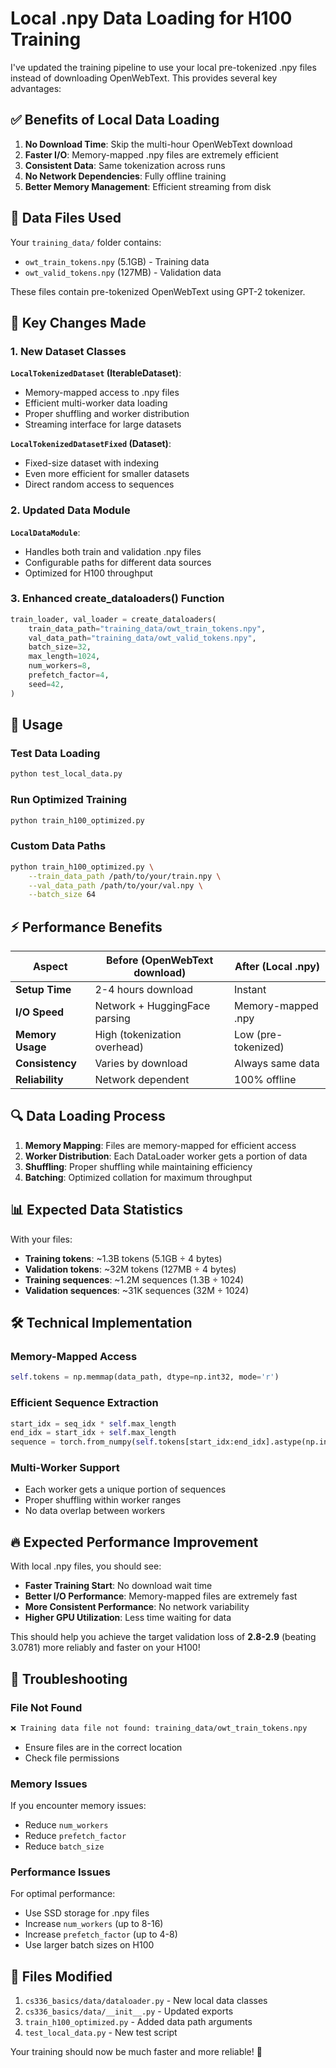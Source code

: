 # Local .npy Data Loading for H100 Training

I've updated the training pipeline to use your local pre-tokenized .npy files instead of downloading OpenWebText. This provides several key advantages:

## ✅ **Benefits of Local Data Loading**

1. **No Download Time**: Skip the multi-hour OpenWebText download
2. **Faster I/O**: Memory-mapped .npy files are extremely efficient
3. **Consistent Data**: Same tokenization across runs
4. **No Network Dependencies**: Fully offline training
5. **Better Memory Management**: Efficient streaming from disk

## 📁 **Data Files Used**

Your `training_data/` folder contains:
- `owt_train_tokens.npy` (5.1GB) - Training data
- `owt_valid_tokens.npy` (127MB) - Validation data

These files contain pre-tokenized OpenWebText using GPT-2 tokenizer.

## 🔧 **Key Changes Made**

### 1. **New Dataset Classes**

**`LocalTokenizedDataset` (IterableDataset)**:
- Memory-mapped access to .npy files
- Efficient multi-worker data loading
- Proper shuffling and worker distribution
- Streaming interface for large datasets

**`LocalTokenizedDatasetFixed` (Dataset)**:
- Fixed-size dataset with indexing
- Even more efficient for smaller datasets
- Direct random access to sequences

### 2. **Updated Data Module**

**`LocalDataModule`**:
- Handles both train and validation .npy files
- Configurable paths for different data sources
- Optimized for H100 throughput

### 3. **Enhanced create_dataloaders() Function**

```python
train_loader, val_loader = create_dataloaders(
    train_data_path="training_data/owt_train_tokens.npy",
    val_data_path="training_data/owt_valid_tokens.npy",
    batch_size=32,
    max_length=1024,
    num_workers=8,
    prefetch_factor=4,
    seed=42,
)
```

## 🚀 **Usage**

### **Test Data Loading**
```bash
python test_local_data.py
```

### **Run Optimized Training**
```bash
python train_h100_optimized.py
```

### **Custom Data Paths**
```bash
python train_h100_optimized.py \
    --train_data_path /path/to/your/train.npy \
    --val_data_path /path/to/your/val.npy \
    --batch_size 64
```

## ⚡ **Performance Benefits**

| Aspect | Before (OpenWebText download) | After (Local .npy) |
|--------|-------------------------------|---------------------|
| **Setup Time** | 2-4 hours download | Instant |
| **I/O Speed** | Network + HuggingFace parsing | Memory-mapped .npy |
| **Memory Usage** | High (tokenization overhead) | Low (pre-tokenized) |
| **Consistency** | Varies by download | Always same data |
| **Reliability** | Network dependent | 100% offline |

## 🔍 **Data Loading Process**

1. **Memory Mapping**: Files are memory-mapped for efficient access
2. **Worker Distribution**: Each DataLoader worker gets a portion of data
3. **Shuffling**: Proper shuffling while maintaining efficiency
4. **Batching**: Optimized collation for maximum throughput

## 📊 **Expected Data Statistics**

With your files:
- **Training tokens**: ~1.3B tokens (5.1GB ÷ 4 bytes)
- **Validation tokens**: ~32M tokens (127MB ÷ 4 bytes)
- **Training sequences**: ~1.2M sequences (1.3B ÷ 1024)
- **Validation sequences**: ~31K sequences (32M ÷ 1024)

## 🛠️ **Technical Implementation**

### **Memory-Mapped Access**
```python
self.tokens = np.memmap(data_path, dtype=np.int32, mode='r')
```

### **Efficient Sequence Extraction**
```python
start_idx = seq_idx * self.max_length
end_idx = start_idx + self.max_length
sequence = torch.from_numpy(self.tokens[start_idx:end_idx].astype(np.int64))
```

### **Multi-Worker Support**
- Each worker gets a unique portion of sequences
- Proper shuffling within worker ranges
- No data overlap between workers

## 🔥 **Expected Performance Improvement**

With local .npy files, you should see:
- **Faster Training Start**: No download wait time
- **Better I/O Performance**: Memory-mapped files are extremely fast
- **More Consistent Performance**: No network variability
- **Higher GPU Utilization**: Less time waiting for data

This should help you achieve the target validation loss of **2.8-2.9** (beating 3.0781) more reliably and faster on your H100!

## 🐛 **Troubleshooting**

### **File Not Found**
```bash
❌ Training data file not found: training_data/owt_train_tokens.npy
```
- Ensure files are in the correct location
- Check file permissions

### **Memory Issues**
If you encounter memory issues:
- Reduce `num_workers`
- Reduce `prefetch_factor`
- Reduce `batch_size`

### **Performance Issues**
For optimal performance:
- Use SSD storage for .npy files
- Increase `num_workers` (up to 8-16)
- Increase `prefetch_factor` (up to 4-8)
- Use larger batch sizes on H100

## 📝 **Files Modified**

1. `cs336_basics/data/dataloader.py` - New local data classes
2. `cs336_basics/data/__init__.py` - Updated exports
3. `train_h100_optimized.py` - Added data path arguments
4. `test_local_data.py` - New test script

Your training should now be much faster and more reliable! 🚀